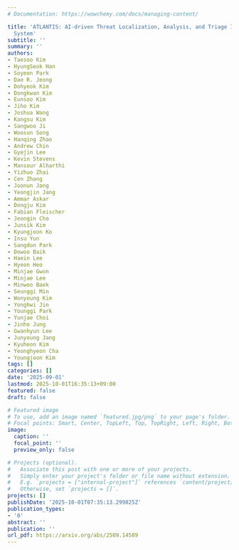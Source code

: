 ```yaml
---
# Documentation: https://wowchemy.com/docs/managing-content/

title: 'ATLANTIS: AI-driven Threat Localization, Analysis, and Triage Intelligence
  System'
subtitle: ''
summary: ''
authors:
- Taesoo Kim
- HyungSeok Han
- Soyeon Park
- Dae R. Jeong
- Dohyeok Kim
- Dongkwan Kim
- Eunsoo Kim
- Jiho Kim
- Joshua Wang
- Kangsu Kim
- Sangwoo Ji
- Woosun Song
- Hanqing Zhao
- Andrew Chin
- Gyejin Lee
- Kevin Stevens
- Mansour Alharthi
- Yizhuo Zhai
- Cen Zhang
- Joonun Jang
- Yeongjin Jang
- Ammar Askar
- Dongju Kim
- Fabian Fleischer
- Jeongin Cho
- Junsik Kim
- Kyungjoon Ko
- Insu Yun
- Sangdon Park
- Dowoo Baik
- Haein Lee
- Hyeon Heo
- Minjae Gwon
- Minjae Lee
- Minwoo Baek
- Seunggi Min
- Wonyoung Kim
- Yonghwi Jin
- Younggi Park
- Yunjae Choi
- Jinho Jung
- Gwanhyun Lee
- Junyoung Jang
- Kyuheon Kim
- Yeonghyeon Cha
- Youngjoon Kim
tags: []
categories: []
date: '2025-09-01'
lastmod: 2025-10-01T16:35:13+09:00
featured: false
draft: false

# Featured image
# To use, add an image named `featured.jpg/png` to your page's folder.
# Focal points: Smart, Center, TopLeft, Top, TopRight, Left, Right, BottomLeft, Bottom, BottomRight.
image:
  caption: ''
  focal_point: ''
  preview_only: false

# Projects (optional).
#   Associate this post with one or more of your projects.
#   Simply enter your project's folder or file name without extension.
#   E.g. `projects = ["internal-project"]` references `content/project/deep-learning/index.md`.
#   Otherwise, set `projects = []`.
projects: []
publishDate: '2025-10-01T07:35:13.299825Z'
publication_types:
- '0'
abstract: ''
publication: ''
url_pdf: https://arxiv.org/abs/2509.14589
---
```


